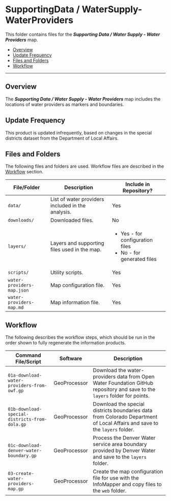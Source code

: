# SupportingData / WaterSupply-WaterProviders #

This folder contains files for the ***Supporting Data / Water Supply - Water Providers*** map.

* [Overview](#overview)
* [Update Frequency](#update-frequency)
* [Files and Folders](#files-and-folders)
* [Workflow](#workflow)

-----------------------------

## Overview ##

The ***Supporting Data / Water Supply - Water Providers*** map includes the locations of water providers as markers and boundaries.

## Update Frequency ##

This product is updated infrequently,
based on changes in the special districts dataset from the Department of Local Affairs.

## Files and Folders ##

The following files and folders are used.  Workflow files are described in the [Workflow](#workflow) section.

| **File/Folder** | **Description** | **Include in Repository?** |
| -- | -- | -- |
| `data/` | List of water providers included in the analysis. | Yes |
| `downloads/` | Downloaded files. | No |
| `layers/` | Layers and supporting files used in the map. | <ul><li>Yes - for configuration files</li><li>No - for generated files</li></ul> |
| `scripts/` | Utility scripts. | Yes |
| `water-providers-map.json` | Map configuration file. | Yes |
| `water-providers-map.md` | Map information file. | Yes |

## Workflow ##

The following describes the workflow steps, which should be run in the order shown to fully regenerate the information products.

| **Command File/Script** | **Software** | **Description** |
| -- | -- | -- |
| `01a-download-water-providers-from-owf.gp` | GeoProcessor | Download the water-providers data from Open Water Foundation GitHub repository and save to the `layers` folder for points. |
| `01b-download-special-districts-from-dola.gp` | GeoProcessor | Download the special districts boundaries data from Colorado Department of Local Affairs and save to the `layers` folder. |
| `01c-download-denver-water-boundary.gp` | GeoProcessor | Process the Denver Water service area boundary provided by Denver Water and save to the `layers` folder. |
| `03-create-water-providers-map.gp` | GeoProcessor | Create the map configuration file for use with the InfoMapper and copy files to the `web` folder. |
